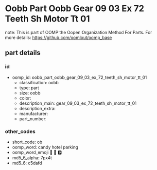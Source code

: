 # Oobb Part Oobb Gear 09 03 Ex 72 Teeth Sh Motor Tt 01  

note: This is part of OOMP the Oopen Organization Method For Parts. For more details: https://github.com/oomlout/oomp_base

##  part details





### id
* oomp_id: oobb_part_oobb_gear_09_03_ex_72_teeth_sh_motor_tt_01
  * classification: oobb
  * type: part
  * size: oobb
  * color: 
  * description_main: gear_09_03_ex_72_teeth_sh_motor_tt_01
  * description_extra: 
  * manufacturer: 
  * part_number: 

### other_codes
* short_code: ob
* oomp_word: candy hotel parking
* oomp_word_emoji :candy: :hotel: :parking:
* md5_6_alpha: 7px4t
* md5_6: c5dafd